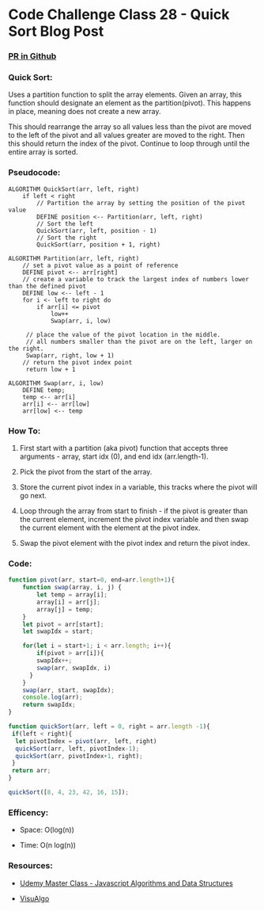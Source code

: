 # Code Challenge Class 28 - Quick Sort Blog Post

### [PR in Github](https://github.com/nickibaldwin/data-structures-and-algorithms/pull/35)

### Quick Sort:

Uses a partition function to split the array elements. Given an array, this function should designate an element as the partition(pivot). This happens in place, meaning does not create a new array.

This should rearrange the array so all values less than the pivot are moved to the left of the pivot and all values greater are moved to the right. Then this should return the index of the pivot. Continue to loop through until the entire array is sorted.

### Pseudocode:

    ALGORITHM QuickSort(arr, left, right)
        if left < right
            // Partition the array by setting the position of the pivot value 
            DEFINE position <-- Partition(arr, left, right)
            // Sort the left
            QuickSort(arr, left, position - 1)
            // Sort the right
            QuickSort(arr, position + 1, right)

    ALGORITHM Partition(arr, left, right)
        // set a pivot value as a point of reference
        DEFINE pivot <-- arr[right]
        // create a variable to track the largest index of numbers lower than the defined pivot
        DEFINE low <-- left - 1
        for i <- left to right do
            if arr[i] <= pivot
                low++
                Swap(arr, i, low)

         // place the value of the pivot location in the middle.
         // all numbers smaller than the pivot are on the left, larger on the right. 
         Swap(arr, right, low + 1)
        // return the pivot index point
         return low + 1

    ALGORITHM Swap(arr, i, low)
        DEFINE temp;
        temp <-- arr[i]
        arr[i] <-- arr[low]
        arr[low] <-- temp


### How To:

1. First start with a partition (aka pivot) function that accepts three arguments - array, start idx (0), and end idx (arr.length-1).

2. Pick the pivot from the start of the array.

3. Store the current pivot index in a variable, this tracks where the pivot will go next.

4. Loop through the array from start to finish - if the pivot is greater than the current element, increment the pivot index variable and then swap the current element with the element at the pivot index.

5. Swap the pivot element with the pivot index and return the pivot index.

### Code: 

```javascript
function pivot(arr, start=0, end=arr.length+1){
    function swap(array, i, j) {
        let temp = array[i];
        array[i] = arr[j];
        array[j] = temp;
    }
    let pivot = arr[start];
    let swapIdx = start;

    for(let i = start+1; i < arr.length; i++){
        if(pivot > arr[i]){
        swapIdx++;
        swap(arr, swapIdx, i)
      }
    }
    swap(arr, start, swapIdx);
    console.log(arr);
    return swapIdx;
}

function quickSort(arr, left = 0, right = arr.length -1){
 if(left < right){
  let pivotIndex = pivot(arr, left, right)
  quickSort(arr, left, pivotIndex-1);
  quickSort(arr, pivotIndex+1, right);
 }
 return arr;
}

quickSort([8, 4, 23, 42, 16, 15]);

```

### Efficency:

- Space: O(log(n))

- Time: O(n log(n))

### Resources:

- [Udemy Master Class - Javascript Algorithms and Data Structures](https://www.udemy.com/course/js-algorithms-and-data-structures-masterclass/)

- [VisuAlgo](https://visualgo.net/en/sorting)
